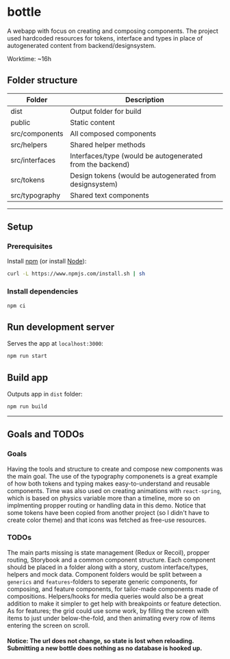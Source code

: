 # bottle
A webapp with focus on creating and composing components. The project used hardcoded resources for tokens, interface and types in place of autogenerated content from backend/designsystem. 

Worktime: ~16h

## Folder structure
| Folder | Description |
| --- | --- |
| dist | Output folder for build |
| public | Static content |
| src/components | All composed components |
| src/helpers | Shared helper methods |
| src/interfaces | Interfaces/type (would be autogenerated from the backend) |
| src/tokens | Design tokens (would be autogenerated from designsystem) |
| src/typography | Shared text components |

---

## Setup

### Prerequisites

Install [npm](https://www.npmjs.com/) (or install [Node](https://nodejs.org/en/download/)):

``` bash
curl -L https://www.npmjs.com/install.sh | sh
```

### Install dependencies

``` bash
npm ci
```


## Run development server

Serves the app at `localhost:3000`:

``` bash
npm run start
```

## Build app

Outputs app in `dist` folder:

```bash
npm run build
```

---

## Goals and TODOs

### Goals
Having the tools and structure to create and compose new components was the main goal. The use of the typography componenets is a great example of how both tokens and typing makes easy-to-understand and reusable components. Time was also used on creating animations with `react-spring`, which is based on physics variable more than a timeline, more so on implmenting propper routing or handling data in this demo. Notice that some tokens have been copied from another project (so I didn't have to create color theme) and that icons was fetched as free-use resources.

### TODOs
The main parts missing is state management (Redux or Recoil), propper routing, Storybook and a common component structure. Each component should be placed in a folder along with a story, custom interface/types, helpers and mock data. Component folders would be split between a `generics` and `features`-folders to seperate generic components, for composing, and feature components, for tailor-made components made of compositions. Helpers/hooks for media queries would also be a great addition to make it simpler to get help with breakpoints or feature detection.
As for features; the grid could use some work, by filling the screen with items to just under below-the-fold, and then animating every row of items entering the screen on scroll.
#### Notice: The url does not change, so state is lost when reloading. Submitting a new bottle does nothing as no database is hooked up.
